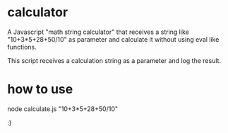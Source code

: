 # calculator

A Javascript "math string calculator" that receives a string like "10+3\*5+28+50/10" as parameter and calculate it without using eval like functions.

This script receives a calculation string as a parameter and log the result.

# how to use

node calculate.js "10+3\*5+28+50/10"

:)
